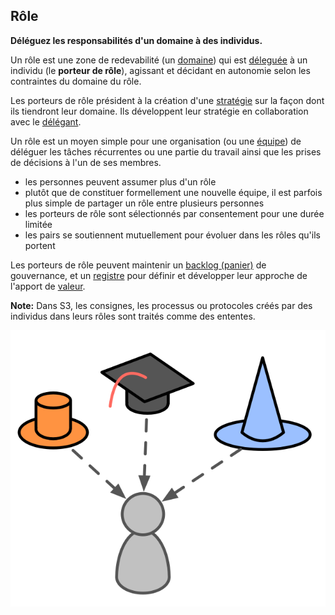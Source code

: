 ## Rôle

<summary>
<strong>Déléguez les responsabilités d'un domaine à des individus.</strong>
</summary>

Un rôle est une zone de redevabilité (un [domaine](glossary:domain)) qui est [déleguée](glossary:delegation) à un individu (le **porteur de rôle**), agissant et décidant en autonomie selon les contraintes du domaine du rôle.

Les porteurs de rôle président à la création d'une [stratégie](glossary:strategy) sur la façon dont ils tiendront leur domaine. Ils développent leur stratégie en collaboration avec le [délégant](glossary:delegator).

Un rôle est un moyen simple pour une organisation (ou une [équipe](glossary:team)) de déléguer les tâches récurrentes ou une partie du travail ainsi que les prises de décisions à l'un de ses membres.

- les personnes peuvent assumer plus d'un rôle
- plutôt que de constituer formellement une nouvelle équipe, il est parfois plus simple de partager un rôle entre plusieurs personnes
- les porteurs de rôle sont sélectionnés par consentement pour une durée limitée
- les pairs se soutiennent mutuellement pour évoluer dans les rôles qu'ils portent

Les porteurs de rôle peuvent maintenir un [backlog (panier)](glossary:backlog) de gouvernance, et un [registre](glossary:logbook) pour définir et développer leur approche de l'apport de [valeur](glossary:value).

**Note:** Dans S3, les consignes, les processus ou protocoles créés par des individus dans leurs rôles sont traités comme des ententes.

![Les personnes peuvent assumer plus d'un rôle](img/illustrations/roles.png)